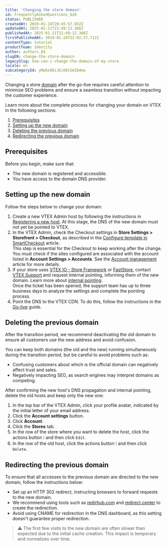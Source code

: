 ```yaml
---
title: 'Changing the store domain'
id: frequentlyAskedQuestions_626
status: PUBLISHED
createdAt: 2019-01-24T20:45:57.032Z
updatedAt: 2025-01-21T21:49:12.366Z
publishedAt: 2025-01-21T21:49:12.366Z
firstPublishedAt: 2019-01-24T22:02:37.712Z
contentType: tutorial
productTeam: Identity
author: authors_84
slugEN: change-the-store-domain
legacySlug: how-can-i-change-the-domain-of-my-store
locale: en
subcategoryId: yMp6sKDiJEi66CGAIQ4ma
---
```


Changing a store [domain](https://help.vtex.com/pt/tutorial/configuring-the-store-domain--tutorials_2450) after the go-live requires careful attention to minimize SEO problems and ensure a seamless transition without impacting the customer experience.

Learn more about the complete process for changing your domain on VTEX in the following sections:

1. [Prerequisites](#prerequisites)  
2. [Setting up the new domain](#setting-up-the-new-domain)  
3. [Deleting the previous domain](#deleting-the-previous-domain)  
4. [Redirecting the previous domain](#redirecting-the-previous-domain)  

## Prerequisites

Before you begin, make sure that:

* The new domain is registered and accessible.  
*	You have access to the domain DNS provider.

## Setting up the new domain

Follow the steps below to change your domain:

1. Create a new VTEX Admin host by following the instructions in [Registering a new host](https://help.vtex.com/en/tutorial/configuring-the-store-domain--tutorials_2450#registering-a-new-host). At this stage, the DNS of the new domain must not yet be pointed to VTEX.  
2. In the VTEX Admin, check the Checkout settings in **Store Settings > Storefront > Checkout**, as described in the [Configure template in SmartCheckout](https://help.vtex.com/tutorial/configure-template-in-smartcheckout-update--ToTE5XB39t0SwtHgpgwSv) article.  
   This step is essential for the Checkout to keep working after the change.  
   You must check if the sites configured are associated with the account listed in **Account Settings > Accounts**. See the [Account management](https://help.vtex.com/en/tutorial/account-details-page--2vhUVOKfCaswqLguT2F9xq) article for more details.  
3. If your store uses [VTEX IO - Store Framework](https://developers.vtex.com/docs/guides/storefront-implementation) or [FastStore](https://developers.vtex.com/docs/guides/faststore/docs-what-is-faststore), contact [VTEX Support](https://help.vtex.com/en/support) and request internal pointing, informing them of the new domain. Learn more about [internal pointing](https://help.vtex.com/en/tracks/go-live-your-store--4Ns5FxIiksmjsdX2yOTduM/7sM5IMx02zaHvAFTm0OxiJ#requesting-io-pointing).  
   Once the ticket has been opened, the support team has up to three business days to analyze the settings and complete the pointing process.  
4. Point the DNS to the VTEX CDN. To do this, follow the instructions in the [Go-live](https://help.vtex.com/en/tracks/go-live-your-store--4Ns5FxIiksmjsdX2yOTduM/12bQlMbJ68Ot0LIaO6Btkj) guide.

## Deleting the previous domain

After the transition period, we recommend deactivating the old domain to ensure all customers use the new address and avoid confusion.

You can keep both domains (the old and the new) running simultaneously during the transition period, but be careful to avoid problems such as:

* Confusing customers about which is the official domain can negatively affect trust and sales.
* Negatively impacting SEO, as search engines may interpret domains as competing.

After confirming the new host's DNS propagation and internal pointing, delete the old hosts and keep only the new one:

1. In the top bar of the VTEX Admin, click your profile avatar, indicated by the initial letter of your email address.  
2. Click the **Account settings** button.  
3. Click **Account**.  
4. Click the **Stores** tab.  
5. In the row of the store where you want to delete the host, click the actions button ⁝ and then click `Edit`.  
6. In the row of the old host, click the actions button ⁝ and then click `Delete`.  

## Redirecting the previous domain

To ensure that all accesses to the previous domain are directed to the new domain, follow the instructions below:

* Set up an HTTP 302 redirect, instructing browsers to forward requests to the new domain.  
* We recommend using tools such as [redirhub.com](https://www.redirhub.com/) and [redirect.center](https://redirect.center) to create the redirection.  
* Avoid using CNAME for redirection in the DNS dashboard, as this setting doesn't guarantee proper redirection.

> ⚠️ The first few visits to the new domain are often slower than expected due to the initial cache creation. This impact is temporary and normalizes over time.
